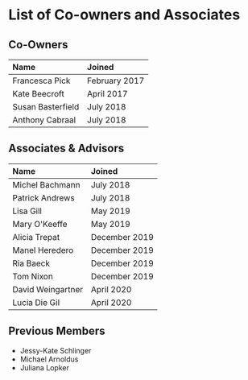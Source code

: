 # List of Co-owners and Associates

## Co-Owners

| Name | Joined |
| :--- | :--- |
| Francesca Pick | February 2017 |
| Kate Beecroft | April 2017 |
| Susan Basterfield | July 2018 |
| Anthony Cabraal | July 2018 |

## Associates & Advisors

| Name | Joined |
| :--- | :--- |
| Michel Bachmann | July 2018 |
| Patrick Andrews | July 2018 |
| Lisa Gill | May 2019 |
| Mary O'Keeffe | May 2019 |
| Alicia Trepat | December 2019 |
| Manel Heredero | December 2019 |
| Ria Baeck | December 2019 |
| Tom Nixon | December 2019 |
| David Weingartner | April 2020 |
| Lucia Die Gil | April 2020 |

## Previous Members

* Jessy-Kate Schlinger 
* Michael Arnoldus
* Juliana Lopker

